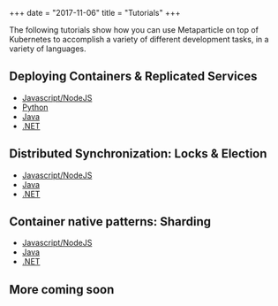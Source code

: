 +++
date = "2017-11-06"
title = "Tutorials"
+++

The following tutorials show how you can use Metaparticle on top of Kubernetes to
accomplish a variety of different development tasks, in a variety of languages.

## Deploying Containers & Replicated Services
   * [Javascript/NodeJS](/tutorials/javascript/)
   * [Python](/tutorials/python/)
   * [Java](/tutorials/java/)
   * [.NET](/tutorials/dotnet/)

## Distributed Synchronization: Locks & Election
   * [Javascript/NodeJS](/tutorials/javascript-sync/)
   * [Java](/tutorials/java-sync/)
   * [.NET](/tutorials/dotnet-sync/)

## Container native patterns: Sharding
   * [Javascript/NodeJS](/tutorials/javascript-sharding/)
   * [Java](/tutorials/java-sharding/)
   * [.NET](/tutorials/dotnet-sharding/)

## More coming soon

